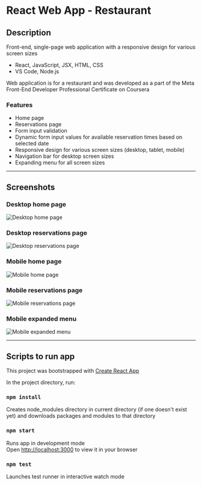 # React Web App - Restaurant

## Description

Front-end, single-page web application with a responsive design for various screen sizes
- React, JavaScript, JSX, HTML, CSS
- VS Code, Node.js

Web application is for a restaurant and was developed as a part of the Meta Front-End Developer Professional Certificate on Coursera

### Features
- Home page
- Reservations page
- Form input validation
- Dynamic form input values for available reservation times based on selected date
- Responsive design for various screen sizes (desktop, tablet, mobile)
- Navigation bar for desktop screen sizes
- Expanding menu for all screen sizes

----------------------------------------------------------------------------------------------------
## Screenshots

### Desktop home page

![Desktop home page](/screenshots/desktop_home.png)

### Desktop reservations page

![Desktop reservations page](/screenshots/desktop_reservations.png)

### Mobile home page

![Mobile home page](/screenshots/mobile_home.png)

### Mobile reservations page

![Mobile reservations page](/screenshots/mobile_reservations.png)

### Mobile expanded menu

![Mobile expanded menu](/screenshots/mobile_menu.png)

----------------------------------------------------------------------------------------------------

## Scripts to run app

This project was bootstrapped with [Create React App](https://github.com/facebook/create-react-app)

In the project directory, run:

### `npm install`

Creates node_modules directory in current directory (if one doesn't exist yet) and downloads packages and modules to that directory

### `npm start`

Runs app in development mode\
Open [http://localhost:3000](http://localhost:3000) to view it in your browser

### `npm test`

Launches test runner in interactive watch mode